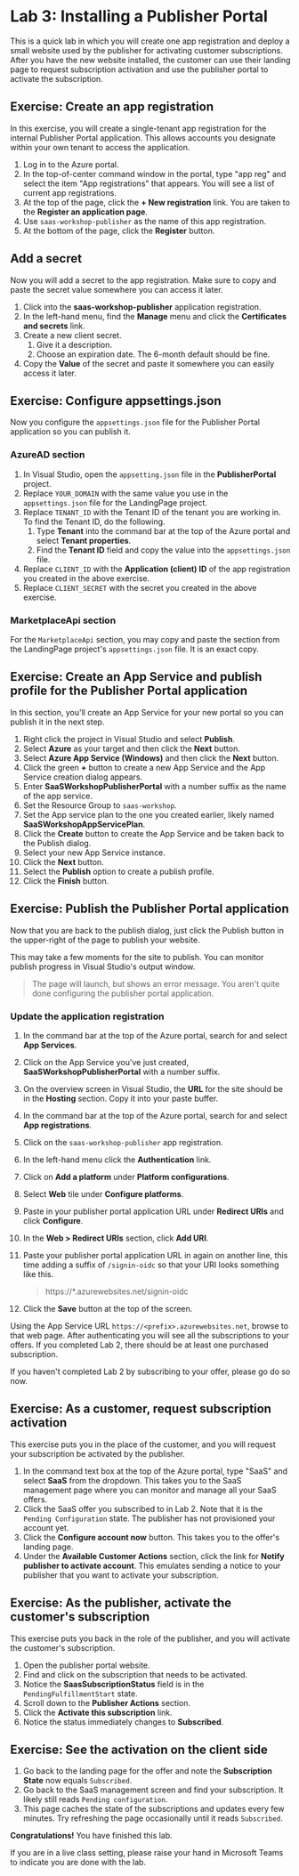 # Lab 3: Installing a Publisher Portal

This is a quick lab in which you will create one app registration and deploy a small website used by the publisher for activating customer subscriptions. After you have the new website installed, the customer can use their landing page to request subscription activation and use the publisher portal to activate the subscription.

## Exercise: Create an app registration

In this exercise, you will create a single-tenant app registration for the internal Publisher Portal application. This allows accounts you designate within your own tenant to access the application.

1. Log in to the Azure portal.
1. In the top-of-center command window in the portal, type "app reg" and select the item "App registrations" that appears. You will see a list of current app registrations.
1. At the top of the page, click the **+ New registration** link. You are taken to the **Register an application page**.
1. Use `saas-workshop-publisher` as the name of this app registration.
1. At the bottom of the page, click the **Register** button.

## Add a secret

Now you will add a secret to the app registration. Make sure to copy and paste the secret value somewhere you can access it later.

1. Click into the **saas-workshop-publisher** application registration.
1. In the left-hand menu, find the **Manage** menu and click the **Certificates and secrets** link.
1. Create a new client secret.
    1. Give it a description.
    1. Choose an expiration date. The 6-month default should be fine.
1. Copy the **Value** of the secret and paste it somewhere you can easily access it later.

## Exercise: Configure appsettings.json

Now you configure the `appsettings.json` file for the Publisher Portal application so you can publish it.

### AzureAD section

1. In Visual Studio, open the `appsetting.json` file in the **PublisherPortal** project.
1. Replace `YOUR_DOMAIN` with the same value you use in the `appsettings.json` file for the LandingPage project.
1. Replace `TENANT_ID` with the Tenant ID of the tenant you are working in. To find the Tenant ID, do the following.
    1. Type **Tenant** into the command bar at the top of the Azure portal and select **Tenant properties**.
    1. Find the **Tenant ID** field and copy the value into the `appsettings.json` file.
1. Replace `CLIENT_ID` with the **Application (client) ID** of the app registration you created in the above exercise.
1. Replace `CLIENT_SECRET` with the secret you created in the above exercise.

### MarketplaceApi section

For the `MarketplaceApi` section, you may copy and paste the section from the LandingPage project's `appsettings.json` file. It is an exact copy.

## Exercise: Create an App Service and publish profile for the Publisher Portal application

In this section, you'll create an App Service for your new portal so you can publish it in the next step.

1. Right click the project in Visual Studio and select **Publish**.
1. Select **Azure** as your target and then click the **Next** button.
1. Select **Azure App Service (Windows)** and then click the **Next** button.
1. Click the green **+** button to create a new App Service and the App Service creation dialog appears.
1. Enter **SaaSWorkshopPublisherPortal** with a number suffix as the name of the app service.
1. Set the Resource Group to `saas-workshop`.
1. Set the App service plan to the one you created earlier, likely named **SaaSWorkshopAppServicePlan**.
1. Click the **Create** button to create the App Service and be taken back to the Publish dialog.
1. Select your new App Service instance.
1. Click the **Next** button.
1. Select the **Publish** option to create a publish profile.
1. Click the **Finish** button.

## Exercise: Publish the Publisher Portal application

Now that you are back to the publish dialog, just click the Publish button in the upper-right of the page to publish your website.

This may take a few moments for the site to publish. You can monitor publish progress in Visual Studio's output window.

> The page will launch, but shows an error message. You aren't quite done configuring the publisher portal application.

### Update the application registration

1. In the command bar at the top of the Azure portal, search for and select **App Services**.
1. Click on the App Service you've just created, **SaaSWorkshopPublisherPortal** with a number suffix.
1. On the overview screen in Visual Studio, the **URL** for the site should be in the **Hosting** section. Copy it into your paste buffer.
1. In the command bar at the top of the Azure portal, search for and select **App registrations**.
1. Click on the `saas-workshop-publisher` app registration.
1. In the left-hand menu click the **Authentication** link.
1. Click on **Add a platform** under **Platform configurations**.
1. Select **Web** tile under **Configure platforms**.
1. Paste in your publisher portal application URL under **Redirect URIs** and click **Configure**.
1. In the **Web > Redirect URIs** section, click **Add URI**.  
1. Paste your publisher portal application URL in again on another line, this time adding a suffix of `/signin-oidc` so that your URI looks something like this.

    > https://*.azurewebsites.net/signin-oidc

1. Click the **Save** button at the top of the screen. 

Using the App Service URL `https://<prefix>.azurewebsites.net`, browse to that web page. After authenticating you will see all the subscriptions to your offers. If you completed Lab 2, there should be at least one purchased subscription.

If you haven't completed Lab 2 by subscribing to your offer, please go do so now.

## Exercise: As a customer, request subscription activation

This exercise puts you in the place of the customer, and you will request your subscription be activated by the publisher.

1. In the command text box at the top of the Azure portal, type "SaaS" and select **SaaS** from the dropdown. This takes you to the SaaS management page where you can monitor and manage all your SaaS offers.
1. Click the SaaS offer you subscribed to in Lab 2. Note that it is the `Pending Configuration` state. The publisher has not provisioned your account yet.
1. Click the **Configure account now** button. This takes you to the offer's landing page.
1. Under the **Available Customer Actions** section, click the link for **Notify publisher to activate account**. This emulates sending a notice to your publisher that you want to activate your subscription.

## Exercise: As the publisher, activate the customer's subscription

This exercise puts you back in the role of the publisher, and you will activate the customer's subscription.

1. Open the publisher portal website.
1. Find and click on the subscription that needs to be activated.
1. Notice the **SaasSubscriptionStatus** field is in the `PendingFulfillmentStart` state.
1. Scroll down to the **Publisher Actions** section.
1. Click the **Activate this subscription** link.
1. Notice the status immediately changes to **Subscribed**.

## Exercise: See the activation on the client side

1. Go back to the landing page for the offer and note the **Subscription State** now equals `Subscribed`.
1. Go back to the SaaS management screen and find your subscription. It likely still reads `Pending configuration`.
1. This page caches the state of the subscriptions and updates every few minutes. Try refreshing the page occasionally until it reads `Subscribed`.

**Congratulations!** You have finished this lab.

If you are in a live class setting, please raise your hand in Microsoft Teams to indicate you are done with the lab.



